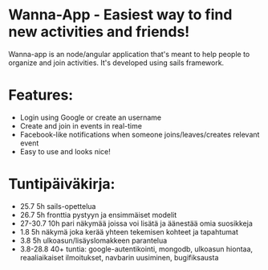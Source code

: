 # Wanna-App - Easiest way to find new activities and friends!

Wanna-app is an node/angular application that's meant to help people to organize and join activities. It's developed using sails framework.

# Features:
* Login using Google or create an username
* Create and join in events in real-time
* Facebook-like notifications when someone joins/leaves/creates relevant event
* Easy to use and looks nice!

# Tuntipäiväkirja:
* 25.7 5h sails-opettelua
* 26.7 5h fronttia pystyyn ja ensimmäiset modelit
* 27-30.7 10h pari näkymää joissa voi lisätä ja äänestää omia suosikkeja
* 1.8 5h näkymä joka kerää yhteen tekemisen kohteet ja tapahtumat
* 3.8 5h ulkoasun/lisäyslomakkeen parantelua
* 3.8-28.8 40+ tuntia: google-autentikointi, mongodb, ulkoasun hiontaa, reaaliaikaiset ilmoitukset, navbarin uusiminen, bugifiksausta
